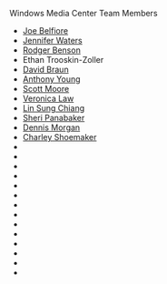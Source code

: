 Windows Media Center Team Members

* [Joe Belfiore](https://www.linkedin.com/in/joe-belfiore-microsoft/)
* [Jennifer Waters](https://www.linkedin.com/in/jennifer-waters-9575a6106)
* [Rodger Benson](https://www.linkedin.com/in/rodgerwbenson)
* Ethan Trooskin-Zoller
* [David Braun](https://www.linkedin.com/in/braundavida/details/experience/)
* [Anthony Young](https://www.linkedin.com/in/anthony-young-engineer/)
* [Scott Moore](https://www.linkedin.com/in/scott-moore-a542474/)
* [Veronica Law](https://www.linkedin.com/in/veronica-law-2a68157)
* [Lin Sung Chiang](https://www.linkedin.com/in/lin-sung-chiang-a767214)
* [Sheri Panabaker](https://www.linkedin.com/in/sheri-panabaker)
* [Dennis Morgan](https://www.linkedin.com/in/dennisamorgan)
* [Charley Shoemaker](https://www.linkedin.com/in/charleyshoemaker)
* []()
* []()
* []()
* []()
* []()
* []()
* []()
* []()
* []()
* []()
* []()
* []()
* []()
* []()
